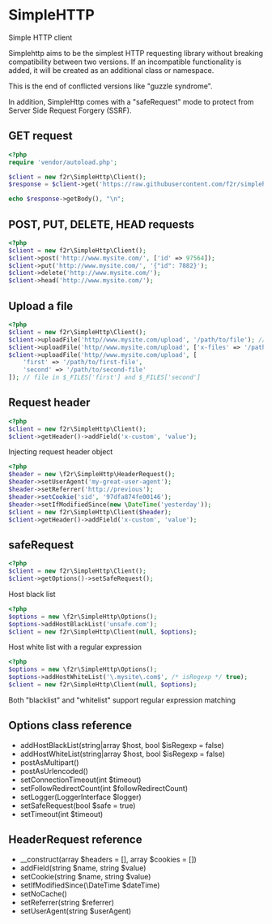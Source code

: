 # SimpleHTTP
Simple HTTP client

Simplehttp aims to be the simplest HTTP requesting library without breaking compatibility between two versions.
If an incompatible functionality is added, it will be created as an additional class or namespace.

This is the end of conflicted versions like "guzzle syndrome".

In addition, SimpleHttp comes with a "safeRequest" mode to protect from Server Side Request Forgery (SSRF).

## GET request
```php
<?php
require 'vendor/autoload.php';

$client = new f2r\SimpleHttp\Client();
$response = $client->get('https://raw.githubusercontent.com/f2r/simplehttp/master/README.md');

echo $response->getBody(), "\n";
```

## POST, PUT, DELETE, HEAD requests
```php
<?php
$client = new f2r\SimpleHttp\Client();
$client->post('http://www.mysite.com/', ['id' => 97564]);
$client->put('http://www.mysite.com/', '{"id": 7882}');
$client->delete('http://www.mysite.com/');
$client->head('http://www.mysite.com/');
```

## Upload a file
```php
<?php
$client = new f2r\SimpleHttp\Client();
$client->uploadFile('http//www.mysite.com/upload', '/path/to/file'); // file in $_FILES['file']
$client->uploadFile('http//www.mysite.com/upload', ['x-files' => '/path/to/file']); // file in $_FILES['x-files']
$client->uploadFile('http//www.mysite.com/upload', [
    'first' => '/path/to/first-file',
    'second' => '/path/to/second-file'
]); // file in $_FILES['first'] and $_FILES['second'] 
```

## Request header
```php
<?php
$client = new f2r\SimpleHttp\Client();
$client->getHeader()->addField('x-custom', 'value');
```

Injecting request header object
```php
<?php
$header = new \f2r\SimpleHttp\HeaderRequest();
$header->setUserAgent('my-great-user-agent');
$header->setReferrer('http://previous');
$header->setCookie('sid', '97dfa874fe00146');
$header->setIfModifiedSince(new \DateTime('yesterday'));
$client = new f2r\SimpleHttp\Client($header);
$client->getHeader()->addField('x-custom', 'value');
```

## safeRequest
```php
<?php
$client = new f2r\SimpleHttp\Client();
$client->getOptions()->setSafeRequest();
```

Host black list

```php
<?php
$options = new \f2r\SimpleHttp\Options();
$options->addHostBlackList('unsafe.com');
$client = new f2r\SimpleHttp\Client(null, $options);
```

Host white list with a regular expression

```php
<?php
$options = new \f2r\SimpleHttp\Options();
$options->addHostWhiteList('\.mysite\.com$', /* isRegexp */ true);
$client = new f2r\SimpleHttp\Client(null, $options);
```
Both "blacklist" and "whitelist" support regular expression matching

## Options class reference

- addHostBlackList(string|array $host, bool $isRegexp = false)
- addHostWhiteList(string|array $host, bool $isRegexp = false)
- postAsMultipart()
- postAsUrlencoded()
- setConnectionTimeout(int $timeout)
- setFollowRedirectCount(int $followRedirectCount)
- setLogger(LoggerInterface $logger)
- setSafeRequest(bool $safe = true)
- setTimeout(int $timeout)

## HeaderRequest reference
- __construct(array $headers = [], array $cookies = [])
- addField(string $name, string $value)
- setCookie(string $name, string $value)
- setIfModifiedSince(\DateTime $dateTime)
- setNoCache()
- setReferrer(string $referrer)
- setUserAgent(string $userAgent)
